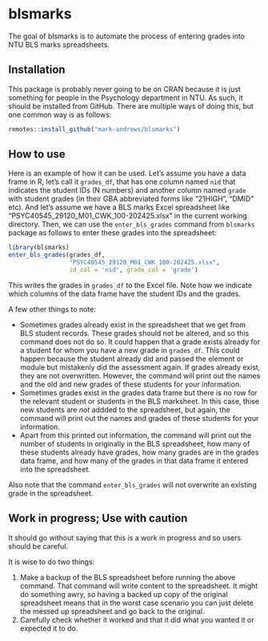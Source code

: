 
<!-- README.md is generated from README.Rmd. Please edit that file -->

# blsmarks

<!-- badges: start -->
<!-- badges: end -->

The goal of blsmarks is to automate the process of entering grades into
NTU BLS marks spreadsheets.

## Installation

This package is probably never going to be on CRAN because it is just
something for people in the Psychology department in NTU. As such, it
should be installed from GitHub. There are multiple ways of doing this,
but one common way is as follows:

``` r
remotes::install_github("mark-andrews/blsmarks")
```

## How to use

Here is an example of how it can be used. Let’s assume you have a data
frame in R, let’s call it `grades_df`, that has one column named `nid`
that indicates the student IDs (N numbers) and another column named
`grade` with student grades (in their GBA abbreviated forms like
“21HIGH”, “DMID” etc). And let’s assume we have a BLS marks Excel
spreadsheet like “PSYC40545_29120_M01_CWK_100-202425.xlsx” in the
current working directory. Then, we can use the `enter_bls_grades`
command from `blsmarks` package as follows to enter these grades into
the spreadsheet:

``` r
library(blsmarks)
enter_bls_grades(grades_df, 
                 "PSYC40545_29120_M01_CWK_100-202425.xlsx", 
                 id_col = 'nid', grade_col = 'grade')
```

This writes the grades in `grades_df` to the Excel file. Note how we
indicate which columns of the data frame have the student IDs and the
grades.

A few other things to note:

- Sometimes grades already exist in the spreadsheet that we get from BLS
  student records. These grades should not be altered, and so this
  command does not do so. It could happen that a grade exists already
  for a student for whom you have a new grade in `grades_df`. This could
  happen because the student already did and passed the element or
  module but mistakenly did the assessment again. If grades already
  exist, they are not overwritten. However, the command will print out
  the names and the old and new grades of these students for your
  information.
- Sometimes grades exist in the grades data frame but there is no row
  for the relevant student or students in the BLS marksheet. In this
  case, thise new students are *not* addded to the spreadsheet, but
  again, the command will print out the names and grades of these
  students for your information.
- Apart from this printed out information, the command will print out
  the number of students in originally in the BLS spreadsheet, how many
  of these students already have grades, how many grades are in the
  grades data frame, and how many of the grades in that data frame it
  entered into the spreadsheet.

Also note that the command `enter_bls_grades` will not overwrite an
existing grade in the spreadsheet.

## Work in progress; Use with caution

It should go without saying that this is a work in progress and so users
should be careful.

It is wise to do two things:

1.  Make a backup of the BLS spreadsheet before running the above
    command. That command will write content to the spreadsheet. It
    might do something awry, so having a backed up copy of the original
    spreadsheet means that in the worst case scenario you can just
    delete the messed up spreadsheet and go back to the original.
2.  Carefully check whether it worked and that it did what you wanted it
    or expected it to do.
